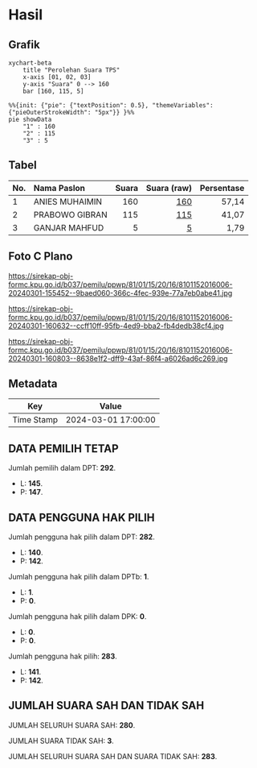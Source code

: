 # Hasil

## Grafik

```mermaid
xychart-beta
    title "Perolehan Suara TPS"
    x-axis [01, 02, 03]
    y-axis "Suara" 0 --> 160
    bar [160, 115, 5]
```

```mermaid
%%{init: {"pie": {"textPosition": 0.5}, "themeVariables": {"pieOuterStrokeWidth": "5px"}} }%%
pie showData
    "1" : 160
    "2" : 115
    "3" : 5
```

## Tabel

| No. | Nama Paslon    | Suara | Suara (raw) | Persentase |
|:--- |:-------------- | -----:| -----------:| ----------:|
| 1   | ANIES MUHAIMIN | 160   | [160][p-1]  | 57,14      |
| 2   | PRABOWO GIBRAN | 115   | [115][p-2]  | 41,07      |
| 3   | GANJAR MAHFUD  | 5     | [5][p-3]    | 1,79       |


[p-1]: https://github.com/gigit-pemilu/pemilu-2024-81-maluku/blob/main/pilpres/hitung-suara/sub/81-maluku/sub/01-maluku-tengah/sub/15-leihitu/sub/2016-morella/sub/006-tps/sub/paslon-1.txt
[p-2]: https://github.com/gigit-pemilu/pemilu-2024-81-maluku/blob/main/pilpres/hitung-suara/sub/81-maluku/sub/01-maluku-tengah/sub/15-leihitu/sub/2016-morella/sub/006-tps/sub/paslon-2.txt
[p-3]: https://github.com/gigit-pemilu/pemilu-2024-81-maluku/blob/main/pilpres/hitung-suara/sub/81-maluku/sub/01-maluku-tengah/sub/15-leihitu/sub/2016-morella/sub/006-tps/sub/paslon-3.txt

## Foto C Plano

https://sirekap-obj-formc.kpu.go.id/b037/pemilu/ppwp/81/01/15/20/16/8101152016006-20240301-155452--9baed060-366c-4fec-939e-77a7eb0abe41.jpg

https://sirekap-obj-formc.kpu.go.id/b037/pemilu/ppwp/81/01/15/20/16/8101152016006-20240301-160632--ccff10ff-95fb-4ed9-bba2-fb4dedb38cf4.jpg

https://sirekap-obj-formc.kpu.go.id/b037/pemilu/ppwp/81/01/15/20/16/8101152016006-20240301-160803--8638e1f2-dff9-43af-86f4-a6026ad6c269.jpg


## Metadata

| Key        | Value               |
| ---------- | ------------------- |
| Time Stamp | 2024-03-01 17:00:00 |


## DATA PEMILIH TETAP

Jumlah pemilih dalam DPT: **292**.
 * L: **145**.
 * P: **147**.

## DATA PENGGUNA HAK PILIH

Jumlah pengguna hak pilih dalam DPT: **282**.
 * L: **140**.
 * P: **142**.

Jumlah pengguna hak pilih dalam DPTb: **1**.
 * L: **1**.
 * P: **0**.

Jumlah pengguna hak pilih dalam DPK: **0**.
 * L: **0**.
 * P: **0**.

Jumlah pengguna hak pilih: **283**.
 * L: **141**.
 * P: **142**.

## JUMLAH SUARA SAH DAN TIDAK SAH

JUMLAH SELURUH SUARA SAH: **280**.

JUMLAH SUARA TIDAK SAH: **3**.

JUMLAH SELURUH SUARA SAH DAN SUARA TIDAK SAH: **283**.


